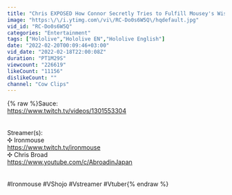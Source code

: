 ```yaml
---
title: "Chris EXPOSED How Connor Secretly Tries to Fulfill Mousey's Wish"
image: "https:\/\/i.ytimg.com\/vi\/RC-Do0s6W5Q\/hqdefault.jpg"
vid_id: "RC-Do0s6W5Q"
categories: "Entertainment"
tags: ["Hololive","Hololive EN","Hololive English"]
date: "2022-02-20T00:09:46+03:00"
vid_date: "2022-02-18T22:00:08Z"
duration: "PT1M29S"
viewcount: "226619"
likeCount: "11156"
dislikeCount: ""
channel: "Cow Clips"
---
```

{% raw %}Sauce:<br /><a rel="nofollow" target="blank" href="https://www.twitch.tv/videos/1301553304">https://www.twitch.tv/videos/1301553304</a><br /><br /><br />Streamer(s):<br />✣ Ironmouse<br /><a rel="nofollow" target="blank" href="https://www.twitch.tv/ironmouse">https://www.twitch.tv/ironmouse</a><br />✣ Chris Broad<br /><a rel="nofollow" target="blank" href="https://www.youtube.com/c/AbroadinJapan">https://www.youtube.com/c/AbroadinJapan</a><br /><br /><br />#Ironmouse #VShojo #Vstreamer #Vtuber{% endraw %}

